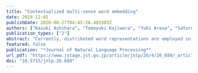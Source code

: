 ```yaml
---
title: "Contextualized multi-sense word embedding"
date: 2019-12-01
publishDate: 2020-08-27T04:45:28.403303Z
authors: ["Kazuki Ashihara", "Tomoyuki Kajiwara", "Yuki Arase", "Satoru Uchida"]
publication_types: ["2"]
abstract: "Currently, distributed word representations are employed in many natural language processing tasks. However, when generating one representation for each word, the meanings of a polysemous word cannot be differentiated because the meanings are integrated into one representation. Therefore, several attempts have been made to generate different representations per meaning based on parts of speech or the topic of a sentence. However, these methods are too unrefined to deal with polysemy. In this paper, we proposed two methods to generate more subtle multiple word representations. The first method involves generating multiple word representations using the word in a dependency relationship as a clue. The second approach involves employing a bi-directional language model in which a word representation that considers all the words in the context is generated. The results of the extensive evaluation of the Lexical Substitution task and Context-Aware Word Similarity task confirmed the effectiveness of our approaches to generate more subtle multiple word representations."
featured: false
publication: "*Journal of Natural Language Processing*"
url_pdf: "https://www.jstage.jst.go.jp/article/jnlp/26/4/26_689/_article/-char/ja/"
doi: "10.5715/jnlp.26.689"
---
```


